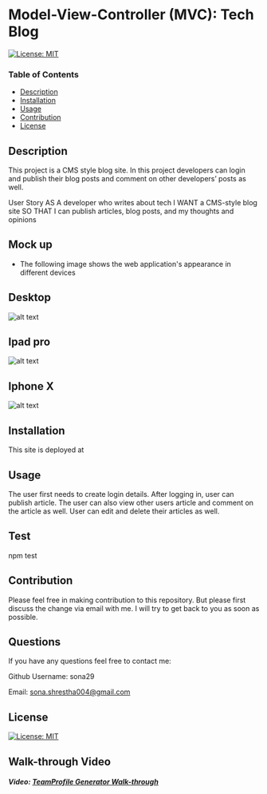 # Model-View-Controller (MVC): Tech Blog

[![License: MIT](https://img.shields.io/badge/License-MIT-yellow.svg)](https://opensource.org/licenses/MIT)

### Table of Contents

- [Description](#description)
- [Installation](#installation)
- [Usage](#usage)
- [Contribution](#contribution)
- [License](#license)

## Description

This project is a CMS style blog site. In this project developers can login and publish their blog posts and comment on other developers’ posts as well.

User Story
AS A developer who writes about tech
I WANT a CMS-style blog site
SO THAT I can publish articles, blog posts, and my thoughts and opinions


## Mock up

- The following image shows the web application's appearance in different devices

## Desktop

![alt text](images/desktop.png)

## Ipad pro

![alt text](images/ipad.png)

## Iphone X

![alt text](images/mobile.png)

## Installation

This site is deployed at

## Usage

The user first needs to create login details. After logging in, user can publish article. The user can also view other users article and comment on the article as well. User can edit and delete their articles as well. 

## Test

npm test

## Contribution

Please feel free in making contribution to this repository. But please first discuss the change via email with me. I will try to get back to you as soon as possible.

## Questions

If you have any questions feel free to contact me:

Github Username: sona29

Email: sona.shrestha004@gmail.com

## License

[![License: MIT](https://img.shields.io/badge/License-MIT-yellow.svg)](https://opensource.org/licenses/MIT)

## Walk-through Video

##### Video: [TeamProfile Generator Walk-through](https://drive.google.com/file/d/1xpg35eNshSvpFfMv1DTstRLhJj6fJBHl/view)
